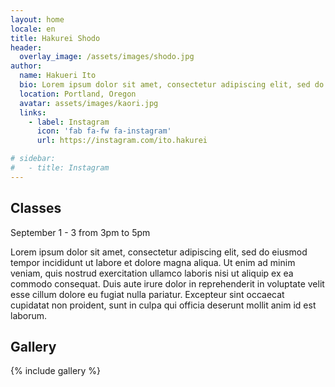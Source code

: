 ```yaml
---
layout: home
locale: en
title: Hakurei Shodo
header:
  overlay_image: /assets/images/shodo.jpg
author:
  name: Hakueri Ito
  bio: Lorem ipsum dolor sit amet, consectetur adipiscing elit, sed do eiusmod tempor incididunt ut labore et dolore magna aliqua. Ut enim ad minim veniam, quis nostrud exercitation ullamco laboris nisi ut aliquip ex ea commodo consequat. Duis aute irure dolor in reprehenderit in voluptate velit esse cillum dolore eu fugiat nulla pariatur. Excepteur sint occaecat cupidatat non proident, sunt in culpa qui officia deserunt mollit anim id est laborum.
  location: Portland, Oregon
  avatar: assets/images/kaori.jpg
  links:
    - label: Instagram
      icon: 'fab fa-fw fa-instagram'
      url: https://instagram.com/ito.hakurei

# sidebar:
#   - title: Instagram
---
```


## Classes

September 1 - 3 from 3pm to 5pm

Lorem ipsum dolor sit amet, consectetur adipiscing elit, sed do eiusmod tempor incididunt ut labore et dolore magna aliqua. Ut enim ad minim veniam, quis nostrud exercitation ullamco laboris nisi ut aliquip ex ea commodo consequat. Duis aute irure dolor in reprehenderit in voluptate velit esse cillum dolore eu fugiat nulla pariatur. Excepteur sint occaecat cupidatat non proident, sunt in culpa qui officia deserunt mollit anim id est laborum.

## Gallery

{% include gallery %}
